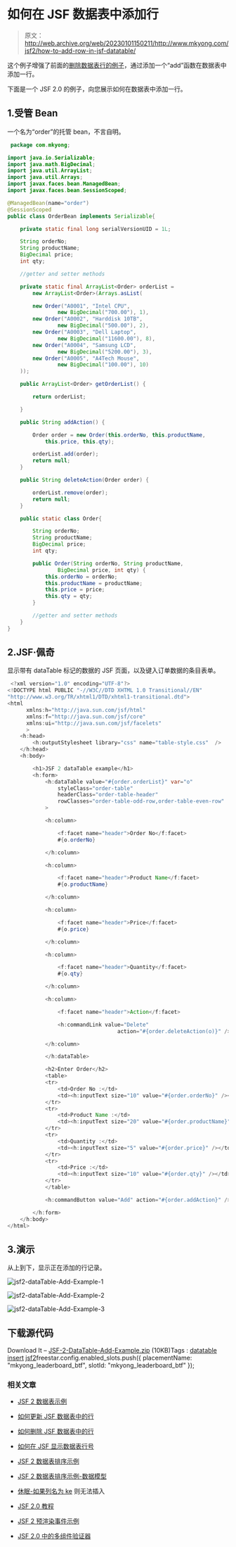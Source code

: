 # 如何在 JSF 数据表中添加行

> 原文：<http://web.archive.org/web/20230101150211/http://www.mkyong.com/jsf2/how-to-add-row-in-jsf-datatable/>

这个例子增强了前面的[删除数据表行的例子](http://web.archive.org/web/20210122095705/http://www.mkyong.com/jsf2/how-to-delete-row-in-jsf-datatable/)，通过添加一个“add”函数在数据表中添加一行。

下面是一个 JSF 2.0 的例子，向您展示如何在数据表中添加一行。

## 1.受管 Bean

一个名为“order”的托管 bean，不言自明。

```java
 package com.mkyong;

import java.io.Serializable;
import java.math.BigDecimal;
import java.util.ArrayList;
import java.util.Arrays;
import javax.faces.bean.ManagedBean;
import javax.faces.bean.SessionScoped;

@ManagedBean(name="order")
@SessionScoped
public class OrderBean implements Serializable{

	private static final long serialVersionUID = 1L;

	String orderNo;
	String productName;
	BigDecimal price;
	int qty;

	//getter and setter methods

	private static final ArrayList<Order> orderList = 
		new ArrayList<Order>(Arrays.asList(

		new Order("A0001", "Intel CPU", 
				new BigDecimal("700.00"), 1),
		new Order("A0002", "Harddisk 10TB", 
				new BigDecimal("500.00"), 2),
		new Order("A0003", "Dell Laptop", 
				new BigDecimal("11600.00"), 8),
		new Order("A0004", "Samsung LCD", 
				new BigDecimal("5200.00"), 3),
		new Order("A0005", "A4Tech Mouse", 
				new BigDecimal("100.00"), 10)
	));

	public ArrayList<Order> getOrderList() {

		return orderList;

	}

	public String addAction() {

		Order order = new Order(this.orderNo, this.productName, 
			this.price, this.qty);

		orderList.add(order);
		return null;
	}

	public String deleteAction(Order order) {

		orderList.remove(order);
		return null;
	}

	public static class Order{

		String orderNo;
		String productName;
		BigDecimal price;
		int qty;

		public Order(String orderNo, String productName, 
				BigDecimal price, int qty) {
			this.orderNo = orderNo;
			this.productName = productName;
			this.price = price;
			this.qty = qty;
		}

		//getter and setter methods
	}
} 
```

## 2.JSF·佩奇

显示带有 dataTable 标记的数据的 JSF 页面，以及键入订单数据的条目表单。

```java
 <?xml version="1.0" encoding="UTF-8"?>
<!DOCTYPE html PUBLIC "-//W3C//DTD XHTML 1.0 Transitional//EN" 
"http://www.w3.org/TR/xhtml1/DTD/xhtml1-transitional.dtd">
<html    
      xmlns:h="http://java.sun.com/jsf/html"
      xmlns:f="http://java.sun.com/jsf/core"
      xmlns:ui="http://java.sun.com/jsf/facelets"
      >
    <h:head>
    	<h:outputStylesheet library="css" name="table-style.css"  />
    </h:head>
    <h:body>

    	<h1>JSF 2 dataTable example</h1>
    	<h:form>
    		<h:dataTable value="#{order.orderList}" var="o"
    			styleClass="order-table"
    			headerClass="order-table-header"
    			rowClasses="order-table-odd-row,order-table-even-row"
    		>

    		<h:column>

    			<f:facet name="header">Order No</f:facet>
    			#{o.orderNo}

    		</h:column>

    		<h:column>

    			<f:facet name="header">Product Name</f:facet>
    			#{o.productName}

    		</h:column>

    		<h:column>

    			<f:facet name="header">Price</f:facet>
    			#{o.price}

    		</h:column>

    		<h:column>

    			<f:facet name="header">Quantity</f:facet>
    			#{o.qty}

    		</h:column>

    		<h:column>

    			<f:facet name="header">Action</f:facet>

    			<h:commandLink value="Delete" 
                                   action="#{order.deleteAction(o)}" />

    		</h:column>

    		</h:dataTable>

    		<h2>Enter Order</h2>
    		<table>
    		<tr>
    			<td>Order No :</td>
    			<td><h:inputText size="10" value="#{order.orderNo}" /></td>
    		</tr>
    		<tr>
    			<td>Product Name :</td>
    			<td><h:inputText size="20" value="#{order.productName}" /></td>
    		</tr>
    		<tr>
    			<td>Quantity :</td>
    			<td><h:inputText size="5" value="#{order.price}" /></td>
    		</tr>
    		<tr>
    			<td>Price :</td>
    			<td><h:inputText size="10" value="#{order.qty}" /></td>
    		</tr>
    		</table>

    		<h:commandButton value="Add" action="#{order.addAction}" />

    	</h:form>
    </h:body>
</html> 
```

## 3.演示

从上到下，显示正在添加的行记录。



![jsf2-dataTable-Add-Example-1](img/c4e835131adb57d10ea3d809541b8200.png "jsf2-dataTable-Add-Example-1")



![jsf2-dataTable-Add-Example-2](img/a979a6d433d36fd11c0b06b49ad296a6.png "jsf2-dataTable-Add-Example-2")



![jsf2-dataTable-Add-Example-3](img/e68aa15fe71f4fed5cb471f68281e673.png "jsf2-dataTable-Add-Example-3")

## 下载源代码

Download It – [JSF-2-DataTable-Add-Example.zip](http://web.archive.org/web/20210122095705/http://www.mkyong.com/wp-content/uploads/2010/10/JSF-2-DataTable-Add-Example.zip) (10KB)Tags : [datatable](http://web.archive.org/web/20210122095705/https://mkyong.com/tag/datatable/) [insert](http://web.archive.org/web/20210122095705/https://mkyong.com/tag/insert/) [jsf2](http://web.archive.org/web/20210122095705/https://mkyong.com/tag/jsf2/)freestar.config.enabled_slots.push({ placementName: "mkyong_leaderboard_btf", slotId: "mkyong_leaderboard_btf" });<input type="hidden" id="mkyong-current-postId" value="7405">

### 相关文章

*   [JSF 2 数据表示例](/web/20210122095705/https://mkyong.com/jsf2/jsf-2-datatable-example/)
*   [如何更新 JSF 数据表中的行](/web/20210122095705/https://mkyong.com/jsf2/how-to-update-row-in-jsf-datatable/)
*   [如何删除 JSF 数据表中的行](/web/20210122095705/https://mkyong.com/jsf2/how-to-delete-row-in-jsf-datatable/)
*   [如何在 JSF 显示数据表行号](/web/20210122095705/https://mkyong.com/jsf2/how-to-display-datatable-row-numbers-in-jsf/)
*   [JSF 2 数据表排序示例](/web/20210122095705/https://mkyong.com/jsf2/jsf-2-datatable-sorting-example/)

*   [JSF 2 数据表排序示例-数据模型](/web/20210122095705/https://mkyong.com/jsf2/jsf-2-datatable-sorting-example-datamodel/)
*   [休眠-如果列名为 ke](/web/20210122095705/https://mkyong.com/hibernate/hibernate-unable-to-insert-if-column-named-is-keyword-such-as-desc/) 则无法插入
*   [JSF 2.0 教程](/web/20210122095705/https://mkyong.com/tutorials/jsf-2-0-tutorials/)
*   [JSF 2 预渲染事件示例](/web/20210122095705/https://mkyong.com/jsf2/jsf-2-prerenderviewevent-example/)
*   [JSF 2.0 中的多组件验证器](/web/20210122095705/https://mkyong.com/jsf2/multi-components-validator-in-jsf-2-0/)